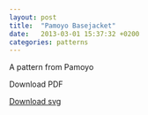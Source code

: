 ```yaml
---
layout: post
title:  "Pamoyo Basejacket"
date:   2013-03-01 15:37:32 +0200
categories: patterns
---
```


A pattern from Pamoyo

Download PDF

[Download svg](/assets/patterns/pamoyo-basejacket/pamoyo_jacket5_fullsize.svg)